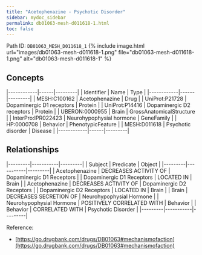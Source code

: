 ```yaml
---
title: "Acetophenazine - Psychotic Disorder"
sidebar: mydoc_sidebar
permalink: db01063-mesh-d011618-1.html
toc: false 
---
```



Path ID: `DB01063_MESH_D011618_1`
{% include image.html url="images/db01063-mesh-d011618-1.png" file="db01063-mesh-d011618-1.png" alt="db01063-mesh-d011618-1" %}

## Concepts

|------------|------|---------|
| Identifier | Name | Type    |
|------------|------|---------|
| MESH:C100162 | Acetophenazine | Drug |
| UniProt:P21728 | Dopaminergic D1 receptors | Protein |
| UniProt:P14416 | Dopaminergic D2 receptors | Protein |
| UBERON:0000955 | Brain | GrossAnatomicalStructure |
| InterPro:IPR022423 | Neurohypophysial hormone | GeneFamily |
| HP:0000708 | Behavior | PhenotypicFeature |
| MESH:D011618 | Psychotic disorder | Disease |
|------------|------|---------|

## Relationships

|---------|-----------|---------|
| Subject | Predicate | Object  |
|---------|-----------|---------|
| Acetophenazine | DECREASES ACTIVITY OF | Dopaminergic D1 Receptors |
| Dopaminergic D1 Receptors | LOCATED IN | Brain |
| Acetophenazine | DECREASES ACTIVITY OF | Dopaminergic D2 Receptors |
| Dopaminergic D2 Receptors | LOCATED IN | Brain |
| Brain | DECREASES SECRETION OF | Neurohypophysial Hormone |
| Neurohypophysial Hormone | POSITIVELY CORRELATED WITH | Behavior |
| Behavior | CORRELATED WITH | Psychotic Disorder |
|---------|-----------|---------|

Reference: 
  - [https://go.drugbank.com/drugs/DB01063#mechanismofaction](https://go.drugbank.com/drugs/DB01063#mechanismofaction)
